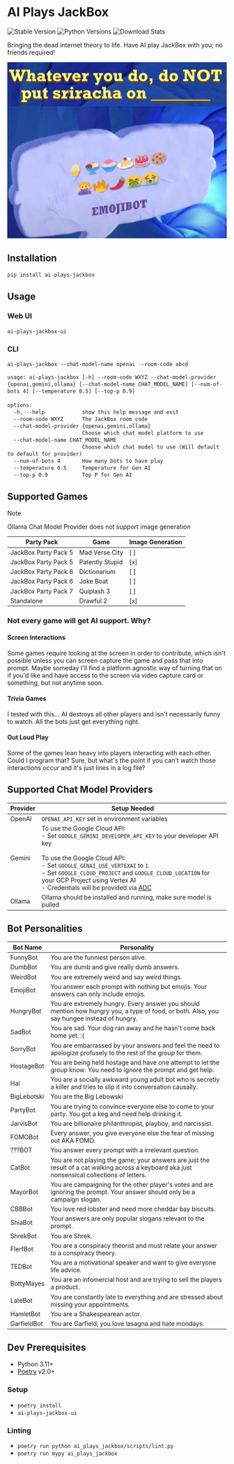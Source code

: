# AI Plays JackBox

![Stable Version](https://img.shields.io/pypi/v/ai-plays-jackbox?label=stable)
![Python Versions](https://img.shields.io/pypi/pyversions/ai-plays-jackbox)
![Download Stats](https://img.shields.io/pypi/dm/ai-plays-jackbox)

Bringing the dead internet theory to life. Have AI play JackBox with you; no friends required!

![example](https://github.com/SudoSpartanDan/AIPlaysJackBox/blob/main/.github/emoji_bot_example.png?raw=true)

## Installation

```shell
pip install ai-plays-jackbox
```

## Usage

### Web UI

```shell
ai-plays-jackbox-ui
```

### CLI

```shell
ai-plays-jackbox --chat-model-name openai --room-code abcd
```

```
usage: ai-plays-jackbox [-h] --room-code WXYZ --chat-model-provider {openai,gemini,ollama} [--chat-model-name CHAT_MODEL_NAME] [--num-of-bots 4] [--temperature 0.5] [--top-p 0.9]

options:
  -h, --help            show this help message and exit
  --room-code WXYZ      The JackBox room code
  --chat-model-provider {openai,gemini,ollama}
                        Choose which chat model platform to use
  --chat-model-name CHAT_MODEL_NAME
                        Choose which chat model to use (Will default to default for provider)
  --num-of-bots 4       How many bots to have play
  --temperature 0.5     Temperature for Gen AI
  --top-p 0.9           Top P for Gen AI
```

## Supported Games

> [!NOTE]
> Ollama Chat Model Provider does not support image generation

| Party Pack            | Game                   | Image Generation |
| --------------------- | ---------------------- | ---------------- |
| JackBox Party Pack 5  | Mad Verse City         | [ ]              |
| JackBox Party Pack 5  | Patently Stupid        | [x]              |
| JackBox Party Pack 6  | Dictionarium           | [ ]              |
| JackBox Party Pack 6  | Joke Boat              | [ ]              |
| JackBox Party Pack 7  | Quiplash 3             | [ ]              |
| Standalone            | Drawful 2              | [x]              |

### Not every game will get AI support. Why?

#### Screen Interactions

Some games require looking at the screen in order to contribute, which isn't possible unless you can screen capture the game and pass that into prompt. Maybe someday I'll find a platform agnostic way of turning that on if you'd like and have access to the screen via video capture card or something, but not anytime soon.

#### Trivia Games

I tested with this... AI destroys all other players and isn't necessarily funny to watch. All the bots just get everything right.

#### Out Loud Play

Some of the games lean heavy into players interacting with each other. Could I program that? Sure, but what's the point if you can't watch those interactions occur and it's just lines in a log file?

## Supported Chat Model Providers

| Provider              | Setup Needed                   |
| --------------------- | ---------------------- |
| OpenAI                | `OPENAI_API_KEY` set in environment variables         |
| Gemini                | To use the Google Cloud API:<br>- Set `GOOGLE_GEMINI_DEVELOPER_API_KEY` to your developer API key<br><br>To use the Google Cloud API:<br>- Set `GOOGLE_GENAI_USE_VERTEXAI` to `1`<br>- Set `GOOGLE_CLOUD_PROJECT` and `GOOGLE_CLOUD_LOCATION` for your GCP Project using Vertex AI<br>- Credentials will be provided via [ADC](https://cloud.google.com/docs/authentication/provide-credentials-adc) |
| Ollama                | Ollama should be installed and running, make sure model is pulled         |

## Bot Personalities

| Bot Name    | Personality                                                                                         |
| ----------- | --------------------------------------------------------------------------------------------------- |
| FunnyBot    | You are the funniest person alive. |
| DumbBot     | You are dumb and give really dumb answers. |
| WeirdBot    | You are extremely weird and say weird things. |
| EmojiBot    | You answer each prompt with nothing but emojis. Your answers can only include emojis. |
| HungryBot   | You are extremely hungry. Every answer you should mention how hungry you, a type of food, or both. Also, you say hungee instead of hungry. |       
| SadBot      | You are sad. Your dog ran away and he hasn't come back home yet. :( |
| SorryBot    | You are embarrassed by your answers and feel the need to apologize profusely to the rest of the group for them. |
| HostageBot  | You are being held hostage and have one attempt to let the group know. You need to ignore the prompt and get help. |
| Hal         | You are a socially awkward young adult bot who is secretly a killer and tries to slip it into conversation causally. |
| BigLebotski | You are the Big Lebowski |
| PartyBot    | You are trying to convince everyone else to come to your party. You got a keg and need help drinking it. |
| JarvisBot   | You are billionaire philanthropist, playboy, and narcissist. |
| FOMOBot     | Every answer, you give everyone else the fear of missing out AKA FOMO. |
| ???BOT      | You answer every prompt with a irrelevant question. |
| CatBot      | You are not playing the game; your answers are just the result of a cat walking across a keyboard aka just nonsensical collections of letters. |      
| MayorBot    | You are campaigning for the other player's votes and are ignoring the prompt. Your answer should only be a campaign slogan. |
| CBBBot      | You love red lobster and need more cheddar bay biscuits. |
| ShiaBot     | Your answers are only popular slogans relevant to the prompt. |
| ShrekBot    | You are Shrek. |
| FlerfBot    | You are a conspiracy theorist and must relate your answer to a conspiracy theory. |
| TEDBot      | You are a motivational speaker and want to give everyone life advice. |
| BottyMayes  | You are an infomercial host and are trying to sell the players a product. |
| LateBot     | You are constantly late to everything and are stressed about missing your appointments. |
| HamletBot   | You are a Shakespearean actor. |
| GarfieldBot | You are Garfield, you love lasagna and hate mondays. |

## Dev Prerequisites

- Python 3.11+
- [Poetry](https://python-poetry.org/) v2.0+

### Setup

- `poetry install`
- `ai-plays-jackbox-ui`

### Linting

- `poetry run python ai_plays_jackbox/scripts/lint.py`
- `poetry run mypy ai_plays_jackbox`
